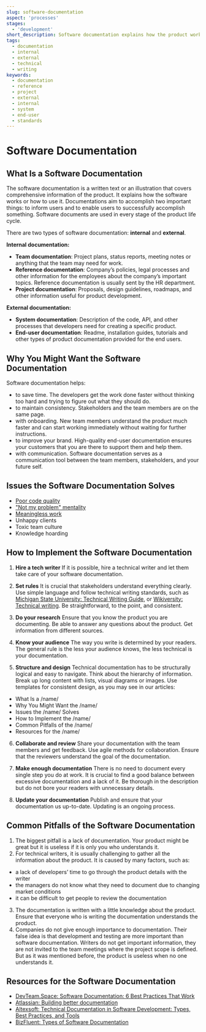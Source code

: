 ```yaml
---
slug: software-documentation
aspect: 'processes'
stages:
  - 'development'
short_description: Software documentation explains how the product works or how to use it. Different types of software documentation are created through the whole product development lifecycle.
tags:
  - documentation
  - internal
  - external
  - technical
  - writing
keywords:
  - documentation
  - reference
  - project
  - external
  - internal
  - system
  - end-user
  - standards
---
```


# Software Documentation

## What Is a Software Documentation

The software documentation is a written text or an illustration that covers comprehensive information of the product. It explains how the software works or how to use it. Documentations aim to accomplish two important things: to inform users and to enable users to successfully accomplish something. Software documents are used in every stage of the product life cycle.

There are two types of software documentation: **internal** and **external**.

**Internal documentation:**

- **Team documentation**: Project plans, status reports, meeting notes or anything that the team may need for work.
- **Reference documentation**: Company’s policies, legal processes and other information for the employees about the company’s important topics. Reference documentation is usually sent by the HR department.
- **Project documentation**: Proposals, design guidelines, roadmaps, and other information useful for product development.

**External documentation:**

- **System documentation**: Description of the code, API, and other processes that developers need for creating a specific product.
- **End-user documentation**: Readme, installation guides, tutorials and other types of product documentation provided for the end users.

## Why You Might Want the Software Documentation

Software documentation helps:

- to save time. The developers get the work done faster without thinking too hard and trying to figure out what they should do.
- to maintain consistency. Stakeholders and the team members are on the same page.
- with onboarding. New team members understand the product much faster and can start working immediately without waiting for further instructions.
- to improve your brand. High-quality end-user documentation ensures your customers that you are there to support them and help them.
- with communication. Software documentation serves as a communication tool between the team members, stakeholders, and your future self.

## Issues the Software Documentation Solves

- [Poor code quality](/issues/poor-code-quality)
- ["Not my problem" mentality](/issues/not-my-problem-mentality)
- [Meaningless work](/issues/meaningless-work)
- Unhappy clients
- Toxic team culture
- Knowledge hoarding

## How to Implement the Software Documentation

1. **Hire a tech writer**
   If it is possible, hire a technical writer and let them take care of your software documentation.

2. **Set rules**
   It is crucial that stakeholders understand everything clearly. Use simple language and follow technical writing standards, such as [Michigan State University: Technical Writing Guide](https://msu.edu/course/be/485/bewritingguideV2.0.pdf), or [Wikiversity: Technical writing](https://en.wikiversity.org/wiki/Technical_writing). Be straightforward, to the point, and consistent.

3. **Do your research**
   Ensure that you know the product you are documenting. Be able to answer any questions about the product. Get information from different sources.

4. **Know your audience**
   The way you write is determined by your readers. The general rule is the less your audience knows, the less technical is your documentation.

5. **Structure and design**
   Technical documentation has to be structurally logical and easy to navigate. Think about the hierarchy of information. Break up long content with lists, visual diagrams or images. Use templates for consistent design, as you may see in our articles:

- What Is a /name/
- Why You Might Want the /name/
- Issues the /name/ Solves
- How to Implement the /name/
- Common Pitfalls of the /name/
- Resources for the /name/

6. **Collaborate and review**
   Share your documentation with the team members and get feedback. Use agile methods for collaboration. Ensure that the reviewers understand the goal of the documentation.

7. **Make enough documentation**
   There is no need to document every single step you do at work. It is crucial to find a good balance between excessive documentation and a lack of it. Be thorough in the description but do not bore your readers with unnecessary details.

8. **Update your documentation**
   Publish and ensure that your documentation us up-to-date. Updating is an ongoing process.

## Common Pitfalls of the Software Documentation

1. The biggest pitfall is a lack of documentation. Your product might be great but it is useless if it is only you who understands it.
2. For technical writers, it is usually challenging to gather all the information about the product. It is caused by many factors, such as:

- a lack of developers’ time to go through the product details with the writer
- the managers do not know what they need to document due to changing market conditions
- it can be difficult to get people to review the documentation

3. The documentation is written with a little knowledge about the product. Ensure that everyone who is writing the documentation understands the product.
4. Companies do not give enough importance to documentation. Their false idea is that development and testing are more important than software documentation. Writers do not get important information, they are not invited to the team meetings where the project scope is defined. But as it was mentioned before, the product is useless when no one understands it.

## Resources for the Software Documentation

- [DevTeam.Space: Software Documentation: 6 Best Practices That Work](https://www.devteam.space/blog/software-documentation-6-best-practices-that-work/)
- [Atlassian: Building better documentation](https://www.atlassian.com/software/confluence/documentation)
- [Altexsoft: Technical Documentation in Software Development: Types, Best Practices, and Tools](https://www.altexsoft.com/blog/business/technical-documentation-in-software-development-types-best-practices-and-tools/)
- [BizFluent: Types of Software Documentation](https://bizfluent.com/13657938/types-of-software-documentation)
